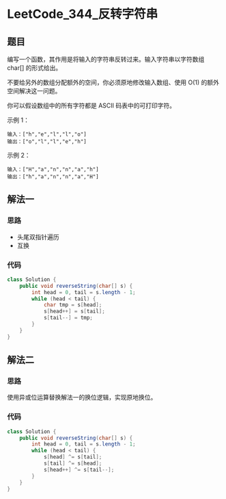 # LeetCode_344_反转字符串
## 题目
编写一个函数，其作用是将输入的字符串反转过来。输入字符串以字符数组 char[] 的形式给出。

不要给另外的数组分配额外的空间，你必须原地修改输入数组、使用 O(1) 的额外空间解决这一问题。

你可以假设数组中的所有字符都是 ASCII 码表中的可打印字符。

示例 1：
```
输入：["h","e","l","l","o"]
输出：["o","l","l","e","h"]
```
示例 2：
```
输入：["H","a","n","n","a","h"]
输出：["h","a","n","n","a","H"]
```
## 解法一
### 思路
- 头尾双指针遍历
- 互换
### 代码
```java
class Solution {
    public void reverseString(char[] s) {
        int head = 0, tail = s.length - 1;
        while (head < tail) {
            char tmp = s[head];
            s[head++] = s[tail];
            s[tail--] = tmp;
        }
    }
}
```
## 解法二
### 思路
使用异或位运算替换解法一的换位逻辑，实现原地换位。
### 代码
```java
class Solution {
    public void reverseString(char[] s) {
        int head = 0, tail = s.length - 1;
        while (head < tail) {
            s[head] ^= s[tail];
            s[tail] ^= s[head];
            s[head++] ^= s[tail--];
        }
    }
}
```
